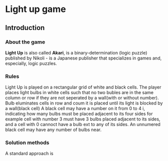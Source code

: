 # Light up game

## Introduction
### About the game 

**Light Up** is also called  **Akari**, is a binary-determination  (logic puzzle)  published by  Nikoli - is a Japanese publisher that specializes in games and, especially, logic puzzles.

### Rules
Light Up is played on a rectangular grid of white and black cells. The player places light bulbs in white cells such that no two bubles are in the same column or row if they are not seperated by a wall(with or without number). Bulb eluminates cells in row and coum it is placed until its light is blocked by a wall(black cell)
A black cell may have a number on it from 0 to 4 i, indicating how many bulbs must be placed adjacent to its four sides for example cell with number 3 must have 3 bulbs placed adjacent to its sides, and a cell with 0 cannoct have a bulb ext to any of its sides.
An unnumered black cell may have any number of bulbs near. 

### Solution methods

A standard approach is 
<!--stackedit_data:
eyJoaXN0b3J5IjpbLTE1OTk4NzIzMTAsLTgyMjU5Njk1MiwxOD
EzMDEzNzQ4LC0xNDgxMTQ1OTU1LC0xMDM4NzcwMTAwLDQ3MjAy
OTgwMyw1NzU3NTE3ODAsMjAzNzA5MDMzOCwtMjc5MDQyMzUxXX
0=
-->
